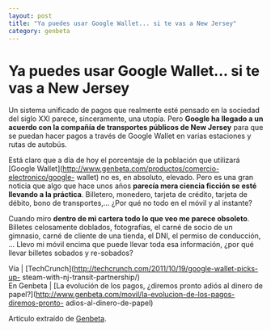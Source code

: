 ```yaml
---
layout: post
title: "Ya puedes usar Google Wallet... si te vas a New Jersey"
category: genbeta
---
```


# Ya puedes usar Google Wallet... si te vas a New Jersey

Un sistema unificado de pagos que realmente esté pensado en la sociedad del
siglo XXI parece, sinceramente, una utopía. Pero **Google ha llegado a un
acuerdo con la compañía de transportes públicos de New Jersey** para que se
puedan hacer pagos a través de Google Wallet en varias estaciones y rutas de
autobús.

Está claro que a día de hoy el porcentaje de la población que utilizará
[Google Wallet](http://www.genbeta.com/productos/comercio-electronico/google-
wallet) no es, en absoluto, elevado. Pero es una gran noticia que algo que
hace unos años **parecía mera ciencia ficción se esté llevando a la
práctica**. Billetero, monedero, tarjeta de crédito, tarjeta de débito, bono
de transportes,... ¿Por qué no todo en el móvil y al instante?

Cuando miro **dentro de mi cartera todo lo que veo me parece obsoleto**.
Billetes celosamente doblados, fotografías, el carné de socio de un gimnasio,
carné de cliente de una tienda, el DNI, el permiso de conducción, ... Llevo mi
móvil encima que puede llevar toda esa información, ¿por qué llevar billetes
sobados y re-sobados?

Vía | [TechCrunch](http://techcrunch.com/2011/10/19/google-wallet-picks-up-
steam-with-nj-transit-partnership/)  
En Genbeta | [La evolución de los pagos, ¿diremos pronto adiós al dinero de
papel?](http://www.genbeta.com/movil/la-evolucion-de-los-pagos-diremos-pronto-
adios-al-dinero-de-papel)

Artículo extraído de [Genbeta](http://www.genbeta.com).